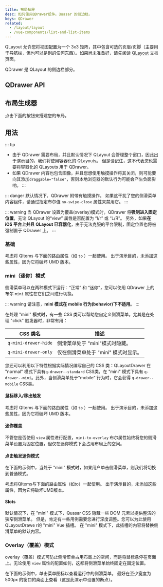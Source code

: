```yaml
---
title: 布局抽屉
desc: 如何使用QDrawer组件。Quasar 的侧边栏。
keys: QDrawer
related:
  - /layout/layout
  - /vue-components/list-and-list-items
---
```


QLayout 允许您将视图配置为一个 3x3 矩阵，其中包含可选的页眉/页脚（主要用于导航栏，但也可以是别的任何东西）。如果尚未准备好，请先阅读  [QLayout](/layout/layout) 文档页面。

QDrawer 是 QLayout 的侧边栏部分。

## QDrawer API
<doc-api file="QDrawer" />

## 布局生成器
点击下面的按钮来搭建您的布局。

<q-btn push color="brand-primary" icon-right="launch" label="布局生成器" href="/layout-builder" target="_blank" rel="noopener noreferrer" />

## 用法
::: tip
* 由于 QDrawer 需要布局，并且默认情况下 QLayout 会管理整个窗口，因此出于演示目的，我们将使用容器化的 QLayouts。 但是请记住，这不代表您也需要将容器化的 QLayouts 用于 QDrawer。
* 如果 QDrawer 内容也包含图像，并且您想使用触摸操作将其关闭，则可能要向其添加`draggable="false"`，否则本地浏览器的默认行为可能会产生负面影响。
:::

::: danger
默认情况下，QDrawer 附带有触摸操作。 如果这干扰了您的侧滑菜单内容组件，请通过指定布尔值       `no-swipe-close` 属性来禁用它。
:::

::: warning
当 QDrawer 设置为覆盖(overlay)模式时，QDrawer 将**强制进入固定位置**，无论 QLayout 的“view” 属性是否配置为 “l/r” 或 “L/R”。 另外，如果**在 iOS 平台上并且 QLayout 已容器化**，由于无法克服的平台限制，固定位置也将被强制置于 QDrawer 上。
:::

### 基础

<doc-example title="基础" file="QDrawer/Basic" />

考虑将 QItems 与下面的路由属性（如 `to` ）一起使用。 出于演示目的，未添加这些属性，因为它将破坏 UMD 版本。

<doc-example title="搭配导航菜单" file="QDrawer/Menu" />

<doc-example title="无边框菜单" file="QDrawer/MenuSeamless" />

<doc-example title="顶部图片" file="QDrawer/HeaderPicture" />

### mini（迷你）模式

侧滑菜单可以在两种模式下运行：“正常” 和 “迷你”，您可以使用 QDrawer 上的布尔 `mini` 属性在它们之间进行切换。

::: warning
请注意，**mini 模式在 mobile 行为(behavior)下不适用**。
:::

在处理 "mini" 模式时，有一些 CSS 类可以帮助您自定义侧滑菜单。尤其是在处理  "click" 触发器时，非常有用：

| CSS 类名 | 描述 |
| --- | --- |
| `q-mini-drawer-hide` | 侧滑菜单处于 "mini"模式时隐藏。 |
| `q-mini-drawer-only` | 仅在侧滑菜单处于   "mini" 模式时显示。 |

您还可以利用以下特性根据实际情况编写自己的 CSS 类：QLayoutDrawer 在 "normal" 模式下具有`q-drawer--standard` CSS类，在 "mini" 模式下具有 `q-drawer--mini`。此外，当侧滑菜单处于"mobile" 行为时，它会获得 `q-drawer--mobile` CSS类。

#### 鼠标移入/移出触发

考虑将 QItems 与下面的路由属性（如 `to` ）一起使用。 出于演示目的，未添加这些属性，因为它将破坏 UMD 版本。

<doc-example title="鼠标移入移出触发迷你模式 " file="QDrawer/MiniMouseEvents" />

#### 迷你覆盖

不管您是否使用 `view` 属性进行配置，`mini-to-overlay` 布尔属性始终将您的侧滑菜单设置为固定位置，但仅在迷你模式下会占用布局上的空间。

<doc-example title="Mini to overlay" file="QDrawer/MiniToOverlay" />

#### 点击触发迷你模式

在下面的示例中，当处于 "mini" 模式时，如果用户单击侧滑菜单，则我们将切换到普通模式。

考虑将QItems与下面的路由属性（如to）一起使用。 出于演示目的，未添加这些属性，因为它将破坏UMD版本。

<doc-example title="点击触发迷你模式" file="QDrawer/MiniClickEvent" />

#### Slots
默认情况下，在 "mini" 模式下，Quasar CSS 隐藏一些 DOM 元素以提供整洁的狭窄侧滑菜单。 但是，肯定有一些用例需要您进行深度调整。您可以为此使用QLayoutDrawe r的 "mini" Vue 插槽。 在  "mini" 模式下，此插槽的内容将替换侧滑菜单的默认内容。

<doc-example title="使用插槽自定义迷你模式的内容" file="QDrawer/MiniSlot" />

### Overlay（覆盖）模式

overlay（覆盖）模式可防止侧滑菜单占用布局上的空间，而是将鼠标悬停在页面上。无论使用  `view` 属性的配置如何，这都将侧滑菜单始终固定在固定位置。

在下面的示例中，单击菜单图标以查看运行中的侧滑菜单。 最好在至少宽度为 500px 的窗口的桌面上查看（这是此演示中设置的断点）。

<doc-example title="Overlay mode" file="QDrawer/OverlayMode" />
